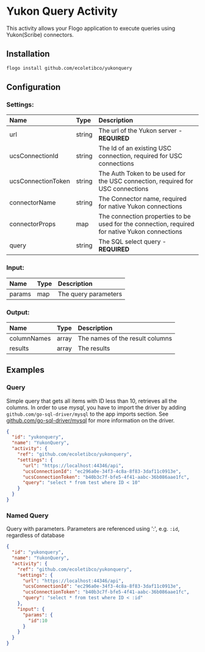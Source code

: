 
# Yukon Query Activity 
This activity allows your Flogo application to execute queries using Yukon(Scribe) connectors. 


## Installation

```bash
flogo install github.com/ecoletibco/yukonquery
```

## Configuration

### Settings:
| Name               | Type   | Description
|:---                | :---   | :---    
| url                | string | The url of the Yukon server - **REQUIRED**  
| ucsConnectionId    | string | The Id of an existing USC connection, required for USC connections 
| ucsConnectionToken | string | The Auth Token to be used for the USC connection, required for USC connections        
| connectorName      | string | The Connector name, required for native Yukon connections 
| connectorProps     | map    | The connection properties to be used for the connection, required for native Yukon connections
| query              | string | The SQL select query - **REQUIRED**

### Input:
| Name   | Type | Description
|:---    | :--- | :---    
| params | map  |  The query parameters

### Output:
| Name        | Type  | Description
|:---         | :---  | :---    
| columnNames | array |  The names of the result columns
| results     | array |  The results

## Examples

### Query
Simple query that gets all items with ID less than 10, retrieves all the columns.  In order to use *mysql*, you have to import the driver by adding `github.com/go-sql-driver/mysql` to 
the app imports section.  See [github.com/go-sql-driver/mysql](https://github.com/go-sql-driver/mysql) for more information on the driver.
```json
{
  "id": "yukonquery",
  "name": "YukonQuery",
  "activity": {
    "ref": "github.com/ecoletibco/yukonquery",
    "settings": {
      "url": "https://localhost:44346/api",
      "ucsConnectionId": "ec296a0e-34f3-4c8a-8f83-3daf11c0913e",
      "ucsConnectionToken": "b40b3c7f-bfe5-4f41-aabc-36b086aae1fc",
      "query": "select * from test where ID < 10"
    }
  }
}
```

### Named Query
Query with parameters.  Parameters are referenced using ':', e.g. `:id`, regardless of database
```json
{
  "id": "yukonquery",
  "name": "YukonQuery",
  "activity": {
    "ref": "github.com/ecoletibco/yukonquery",
    "settings": {
      "url": "https://localhost:44346/api",
      "ucsConnectionId": "ec296a0e-34f3-4c8a-8f83-3daf11c0913e",
      "ucsConnectionToken": "b40b3c7f-bfe5-4f41-aabc-36b086aae1fc",
      "query": "select * from test where ID < :id"
    },
    "input": {
      "params": {
        "id":10
      }
    }
  }
}
```



